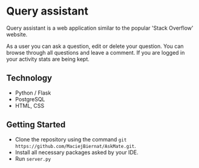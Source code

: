 

# Query assistant
Query assistant is a web application similar to the popular 'Stack Overflow' website.

As a user you can ask a question, edit or delete your question. 
You can browse through all questions and leave a comment.
If you are logged in your activity stats are being kept.

## Technology

- Python / Flask
- PostgreSQL
- HTML, CSS

## Getting Started

- Clone the repository using the command `git https://github.com/MaciejBiernat/AskMate.git`.
- Install all necessary packages asked by your IDE.
- Run `server.py`
